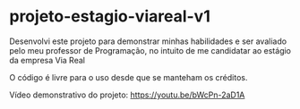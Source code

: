 # projeto-estagio-viareal-v1
Desenvolvi este projeto para demonstrar minhas habilidades e ser avaliado pelo meu professor de Programação, no intuito de me candidatar ao estágio da empresa Via Real

O código é livre para o uso desde que se manteham os créditos.

Vídeo demonstrativo do projeto: https://youtu.be/bWcPn-2aD1A
